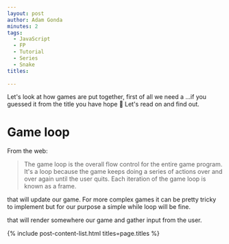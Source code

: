 ```yaml
---
layout: post
author: Adam Gonda
minutes: 2
tags:
  - JavaScript
  - FP
  - Tutorial
  - Series
  - Snake
titles:
  
---
```


Let's look at how games are put together, first of all we
need a ...if you guessed it from the title you have hope 🤠
Let's read on and find out.

# Game loop

From the web:

> The game loop is the overall flow control for the entire game program. It's a loop because the game keeps doing a series of actions over and over again until the user quits. Each iteration of the game loop is known as a frame.

that will update our game.
For more complex games it can be pretty tricky to implement
but for our purpose a simple while loop will be fine.

that will render somewhere our game and
gather input from the user.

{% include post-content-list.html titles=page.titles %}
